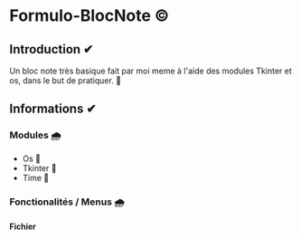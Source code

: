 # Formulo-BlocNote ©

## Introduction ✔
Un bloc note très basique fait par moi meme à l'aide des modules Tkinter et os, dans le but de pratiquer. 👀


## Informations ✔
### Modules 🌧
- Os 🚩
- Tkinter 🚩
- Time 🚩
### Fonctionalités / Menus 🌧
#### Fichier
